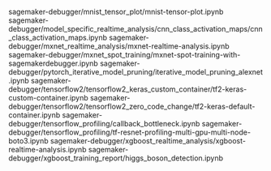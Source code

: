 sagemaker-debugger/mnist_tensor_plot/mnist-tensor-plot.ipynb
sagemaker-debugger/model_specific_realtime_analysis/cnn_class_activation_maps/cnn_class_activation_maps.ipynb
sagemaker-debugger/mxnet_realtime_analysis/mxnet-realtime-analysis.ipynb
sagemaker-debugger/mxnet_spot_training/mxnet-spot-training-with-sagemakerdebugger.ipynb
sagemaker-debugger/pytorch_iterative_model_pruning/iterative_model_pruning_alexnet.ipynb
sagemaker-debugger/tensorflow2/tensorflow2_keras_custom_container/tf2-keras-custom-container.ipynb
sagemaker-debugger/tensorflow2/tensorflow2_zero_code_change/tf2-keras-default-container.ipynb
sagemaker-debugger/tensorflow_profiling/callback_bottleneck.ipynb
sagemaker-debugger/tensorflow_profiling/tf-resnet-profiling-multi-gpu-multi-node-boto3.ipynb
sagemaker-debugger/xgboost_realtime_analysis/xgboost-realtime-analysis.ipynb
sagemaker-debugger/xgboost_training_report/higgs_boson_detection.ipynb

